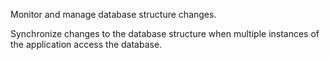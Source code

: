 Monitor and manage database structure changes.

Synchronize changes to the database structure when multiple instances of the application access the database.
